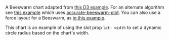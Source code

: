 A Beeswarm chart adapted from <a href="https://observablehq.com/@d3/beeswarm" rel="nofollow" target="_blank">this D3 example</a>. For an alternate algorithm see <a href="https://svelte.dev/repl/27aad9f9a79d44b6a2ae56f2a0dbb556?version=3.35.0" rel="nofollow" target="_blank">this example</a> which uses <a href="https://github.com/jtrim-ons/accurate-beeswarm-plot" rel="nofollow" target="_blank">accurate-beeswarm-plot</a>. You can also use a force layout for a Beeswarm, as <a href="/example/BeeswarmForce" target="_blank" rel="nofollow">in this example</a>.

This chart is an example of using the slot prop `let: width` to set a dynamic circle radius based on the chart's width.
